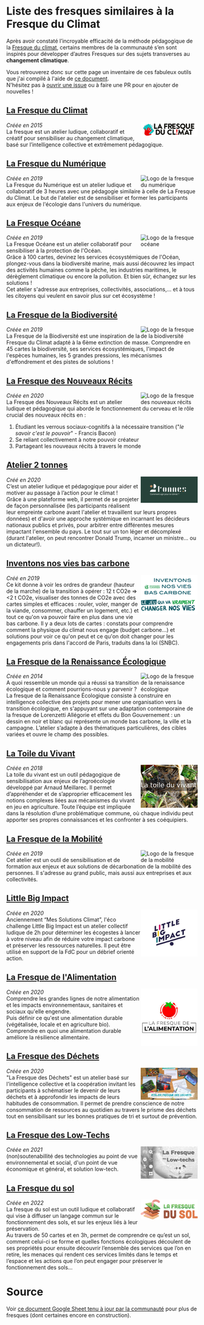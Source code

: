 # Liste des fresques similaires à la Fresque du Climat

Après avoir constaté l’incroyable efficacité de la méthode pédagogique de la [Fresque du climat](https://fresqueduclimat.org/), certains membres de la communauté s’en sont inspirés pour développer d’autres Fresques sur des sujets transverses au **changement climatique**.

Vous retrouverez donc sur cette page un inventaire de ces fabuleux outils que j'ai compilé à l'aide de [ce document](https://docs.google.com/spreadsheets/d/1K3h4ELFU_dJIR0kxQbWFna__zOLKom77/).  
N'hésitez pas à [ouvrir une issue](https://github.com/Benbb96/liste-des-fresques/issues) ou à faire une PR pour en ajouter de nouvelles !

## [La Fresque du Climat](https://fresqueduclimat.org/)
<a href="https://fresqueduclimat.org/"><img src="logos/fresque-du-climat.png" align="right" width="150" alt="Logo de la fresque du climat"></a>
_Créée en 2015_  
La fresque est un atelier ludique, collaboratif et créatif pour sensibiliser au changement climatique, basé sur l’intelligence collective et extrêmement pédagogique.


## [La Fresque du Numérique](https://www.fresquedunumerique.org/)
<a href="https://fresqueduclimat.org/"><img src="logos/fresque-du-numérique.png" align="right" width="150" alt="Logo de la fresque du numérique"></a>
_Créée en 2019_  
La Fresque du Numérique est un atelier ludique et collaboratif de 3 heures avec une pédagogie similaire à celle de La Fresque du Climat. Le but de l'atelier est de sensibiliser et former les participants aux enjeux de l'écologie dans l'univers du numérique.

## [La Fresque Océane](https://fresqueoceane.com)
<a href="https://fresqueoceane.com"><img src="logos/fresque-océane.png" align="right" width="150" alt="Logo de la fresque océane"></a>
_Créée en 2019_  
La Fresque Océane est un atelier collaboratif pour sensibiliser à la protection de l'Océan.  
Grâce à 100 cartes, devinez les services écosystémiques de l'Océan, plongez-vous dans la biodiversité marine, mais aussi découvrez les impact des activités humaines comme la pêche, les industries maritimes, le dérèglement climatique ou encore la pollution. Et bien sûr, échangez sur les solutions !  
Cet atelier s'adresse aux entreprises, collectivités, associations,... et à tous les citoyens qui veulent en savoir plus sur cet écosystème !

## [La Fresque de la Biodiversité](https://www.linkedin.com/company/fresquedelabiodiversit%C3%A9)
<a href="https://www.linkedin.com/company/fresquedelabiodiversit%C3%A9"><img src="logos/fresque-de-la-biodiversité.png" align="right" width="150" alt="Logo de la fresque de la biodiversité"></a>
_Créée en 2019_  
La Fresque de la Biodiversité est une inspiration de la Fresque du Climat adapté à la 6ème extinction de masse. Comprendre en 45 cartes la biodiversité, ses services écosystémiques, l'impact de l'espèces humaines, les 5 grandes pressions, les mécanismes d'effondrement et des pistes de solutions !

## [La Fresque des Nouveaux Récits](https://www.linkedin.com/company/fresque-des-nouveaux-recits/)
<a href="https://www.linkedin.com/company/fresque-des-nouveaux-recits/"><img src="logos/fresque-des-nouveaux-récits.png" align="right" width="150" alt="Logo de la fresque des nouveaux récits"></a>
_Créée en 2020_  
La Fresque des Nouveaux Récits est un atelier ludique et pédagogique qui aborde le fonctionnement du cerveau et le rôle crucial des nouveaux récits en :

1. Étudiant les verrous sociaux-cognitifs à la nécessaire transition ("_le savoir c'est le pouvoir_" - Francis Bacon)
2. Se reliant collectivement à notre pouvoir créateur
3. Partageant les nouveaux récits à travers le monde

## [Atelier 2 tonnes](https://www.linkedin.com/company/2tonnes/)
<a href="https://www.linkedin.com/company/2tonnes/"><img src="logos/atelier-2-tonnes.png" align="right" width="150" alt="Logo de l'atelier 2 tonnes"></a>
_Créé en 2020_  
C’est un atelier ludique et pédagogique pour aider et motiver au passage à l’action pour le climat !  
Grâce à une plateforme web, il permet de se projeter de façon personnalisée (les participants réalisent leur empreinte carbone avant l'atelier et travaillent sur leurs propres données) et d'avoir une approche systémique en incarnant les décideurs nationaux publics et privés, pour arbitrer entre différentes mesures impactant l'ensemble du pays. Le tout sur un ton léger et décomplexé (durant l'atelier, on peut rencontrer Donald Trump, incarner un ministre... ou un dictateur!).

## [Inventons nos vies bas carbone](https://www.resistanceclimatique.org/inventons_nos_vies_bas_carbone)
<a href="https://www.resistanceclimatique.org/inventons_nos_vies_bas_carbone"><img src="logos/inventons-nos-vies-bas-carbone.png" align="right" width="150" alt="Logo de l'atelier Inventons nos vies bas carbone"></a>
_Créé en 2019_  
Ce kit donne à voir les ordres de grandeur (hauteur de la marche) de la transition à opérer : 12 t CO2e => <2 t CO2e, visualiser des tonnes de CO2e avec des cartes simples et efficaces : rouler, voler, manger de la viande, consommer, chauffer un logement, etc.) et tout ce qu'on va pouvoir faire en plus dans une vie bas carbone. Il y a deux lots de cartes : constats pour comprendre comment la physique du climat nous engage (budget carbone...) et solutions pour voir ce qu'on peut et ce qu'on doit changer pour les engagements pris dans l'accord de Paris, traduits dans la loi (SNBC).

## [La Fresque de la Renaissance Écologique](https://www.renaissanceecologique.fr/)
<a href="https://www.renaissanceecologique.fr/"><img src="logos/fresque-de-la-renaissance-écologique.png" align="right" width="150" alt="Logo de la fresque de la renaissance écologique"></a>
_Créée en 2014_  
A quoi ressemble un monde qui a réussi sa transition écologique et comment pourrions-nous y parvenir ? La fresque de la Renaissance Écologique consiste à construire en intelligence collective des projets pour mener une organisation vers la transition écologique, en s'appuyant sur une adaptation contemporaine de la fresque de Lorenzetti Allégorie et effets du Bon Gouvernement : un dessin en noir et blanc qui représente un monde bas carbone, la ville et la campagne. L’atelier s’adapte à des thématiques particulières, des cibles variées et ouvre le champ des possibles.

## [La Toile du Vivant](http://www.territoires-vivants.fr/la-toile-du-vivant/)
<a href="http://www.territoires-vivants.fr/la-toile-du-vivant/"><img src="logos/toile-du-vivant.jpg" align="right" width="150" alt="Logo de la toile du vivant"></a>
_Créée en 2018_  
La toile du vivant est un outil pédagogique de sensibilisation aux enjeux de l’agroécologie développé par Arnaud Meillarec. Il permet d’appréhender et de s’approprier efficacement les notions complexes liées aux mécanismes du vivant en jeu en agriculture. Toute l’équipe est impliquée dans la résolution d’une problématique commune, où chaque individu peut apporter ses propres connaissances et les confronter à ses coéquipiers.

## [La Fresque de la Mobilité](https://fresquedelamobilite.org/)
<a href="https://fresquedelamobilite.org/"><img src="logos/fresque-de-la-mobilité.png" align="right" width="150" alt="Logo de la fresque de la mobilité"></a>
_Créée en 2019_  
Cet atelier est un outil de sensibilisation et de formation aux enjeux et aux solutions de décarbonation de la mobilité des personnes. Il s'adresse au grand public, mais aussi aux entreprises et aux collectivités.

## [Little Big Impact](https://www.littlebigimpact.com/)
<a href="https://www.littlebigimpact.com/"><img src="logos/little-big-impact.jpg" align="right" width="150" alt="Logo de l'atelier Mes solutions climat"></a>
_Créée en 2020_  
Anciennement “Mes Solutions Climat”, l'éco challenge Little Big Impact est un atelier collectif ludique de 2h pour déterminer les écogestes à lancer à votre niveau afin de réduire votre impact carbone et préserver les ressources naturelles. Il peut être utilisé en support de la FdC pour un débrief orienté action.

## [La Fresque de l'Alimentation](http://fresquealimentation.org/)
<a href="http://fresquealimentation.org/"><img src="logos/fresque-alimentation.jpg" align="right" width="150" alt="Logo de la fresque de l'alimentation"></a>
_Créée en 2020_  
Comprendre les grandes lignes de notre alimentation et les impacts environnementaux, sanitaires et sociaux qu'elle engendre.  
Puis définir ce qu'est une alimentation durable (végétalisée, locale et en agriculture bio).  
Comprendre en quoi une alimentation durable améliore la résilience alimentaire.

## [La Fresque des Déchets](https://greendonut.org/dechets/)
<a href="https://greendonut.org/dechets/"><img src="logos/fresque-des-dechets.jpeg" align="right" width="150" alt="Logo de la fresque des déchets"></a>
_Créée en 2020_  
"La Fresque des Déchets" est un atelier basé sur l'intelligence collective et la coopération invitant les participants à schématiser le devenir de leurs déchets et à approfondir les impacts de leurs habitudes de consommation. Il permet de prendre conscience de notre consommation de ressources au quotidien au travers le prisme des déchets tout en sensibilisant sur les bonnes pratiques de tri et surtout de prévention.

## [La Fresque des Low-Techs](https://fresquedeslowtechs.org/)
<a href="https://fresquedeslowtechs.org/"><img src="logos/fresque-lows-techs.png" align="right" width="150" alt="Logo de la fresque des lows-techs"></a>
_Créée en 2021_  
(non)soutenabillité des technologies au point de vue environnemental et social, d'un point de vue économique et général, et solution low-tech.

## [La Fresque du sol](https://fresquedusol.com/)
<a href="https://fresquedusol.com/"><img src="logos/fresque-sol.webp" align="right" width="150" alt="Logo de la fresque du sol"></a>
_Créée en 2022_  
La fresque du sol est un outil ludique et collaboratif qui vise à diffuser un langage commun sur le fonctionnement des sols, et sur les enjeux liés à leur préservation.  
Au travers de 50 cartes et en 3h, permet de comprendre ce qu’est un sol, comment celui-ci se forme et quelles fonctions écologiques découlent de ses propriétés pour ensuite découvrir l’ensemble des services que l’on en retire, les menaces qui rendent ces services limités dans le temps et l’espace et les actions que l’on peut engager pour préserver le fonctionnement des sols…

# Source
Voir [ce document Google Sheet tenu à jour par la communauté](https://docs.google.com/spreadsheets/d/1K3h4ELFU_dJIR0kxQbWFna__zOLKom77/) pour plus de fresques (dont certaines encore en construction).
